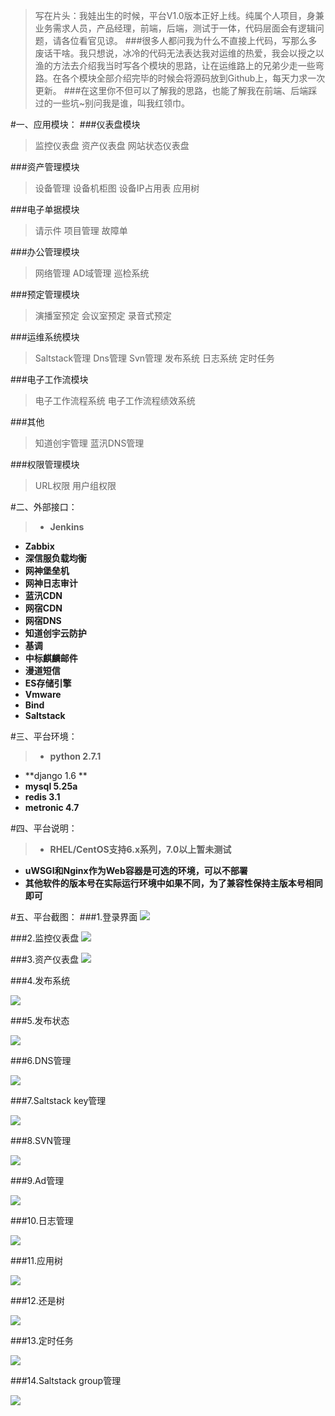 >写在片头：我娃出生的时候，平台V1.0版本正好上线。纯属个人项目，身兼业务需求人员，产品经理，前端，后端，测试于一体，代码层面会有逻辑问题，请各位看官见谅。
###很多人都问我为什么不直接上代码，写那么多废话干啥。我只想说，冰冷的代码无法表达我对运维的热爱，我会以授之以渔的方法去介绍我当时写各个模块的思路，让在运维路上的兄弟少走一些弯路。在各个模块全部介绍完毕的时候会将源码放到Github上，每天力求一次更新。
###在这里你不但可以了解我的思路，也能了解我在前端、后端踩过的一些坑~别问我是谁，叫我红领巾。

#一、应用模块：
###仪表盘模块
>监控仪表盘
资产仪表盘
网站状态仪表盘

###资产管理模块
>设备管理
设备机柜图
设备IP占用表
应用树

###电子单据模块
>请示件
项目管理
故障单

###办公管理模块
>网络管理
AD域管理
巡检系统

###预定管理模块
>演播室预定
会议室预定
录音式预定

###运维系统模块
>Saltstack管理
Dns管理
Svn管理
发布系统
日志系统
定时任务

###电子工作流模块
>电子工作流程系统
电子工作流程绩效系统

###其他
>知道创宇管理
蓝汛DNS管理

###权限管理模块
>URL权限
用户组权限

#二、外部接口：
>* **Jenkins**
* **Zabbix**
* **深信服负载均衡**
* **网神堡垒机**
* **网神日志审计**
* **蓝汛CDN**
* **网宿CDN**
* **网宿DNS**
* **知道创宇云防护**
* **基调**
* **中标麒麟邮件**
* **漫道短信**
* **ES存储引擎**
* **Vmware**
* **Bind**
* **Saltstack**

#三、平台环境：
>* **python 2.7.1**
* **django 1.6 **
* **mysql 5.25a** 
* **redis 3.1**
* **metronic 4.7**

#四、平台说明：
>* **RHEL/CentOS支持6.x系列，7.0以上暂未测试**
* **uWSGI和Nginx作为Web容器是可选的环境，可以不部署**
* **其他软件的版本号在实际运行环境中如果不同，为了兼容性保持主版本号相同即可**

#五、平台截图：
###1.登录界面
![](http://upload-images.jianshu.io/upload_images/6358192-a293edd2119cfe1f.png?imageMogr2/auto-orient/strip%7CimageView2/2/w/1240)

###2.监控仪表盘
![](http://upload-images.jianshu.io/upload_images/6358192-822d259067131aab.png?imageMogr2/auto-orient/strip%7CimageView2/2/w/1240)

###3.资产仪表盘
![](http://upload-images.jianshu.io/upload_images/6358192-d88af1a3991eaee2.png?imageMogr2/auto-orient/strip%7CimageView2/2/w/1240)

###4.发布系统

![](http://upload-images.jianshu.io/upload_images/6358192-9488bdcc69cf5993.png?imageMogr2/auto-orient/strip%7CimageView2/2/w/1240)

###5.发布状态

![](http://upload-images.jianshu.io/upload_images/6358192-60a750aafbc72ae5.png?imageMogr2/auto-orient/strip%7CimageView2/2/w/1240)

###6.DNS管理

![](http://upload-images.jianshu.io/upload_images/6358192-4d8d7999ea111a93.png?imageMogr2/auto-orient/strip%7CimageView2/2/w/1240)

###7.Saltstack key管理

![](http://upload-images.jianshu.io/upload_images/6358192-d63b1d75e27ed452.png?imageMogr2/auto-orient/strip%7CimageView2/2/w/1240)

###8.SVN管理

![](http://upload-images.jianshu.io/upload_images/6358192-2b35744c43372a2b.png?imageMogr2/auto-orient/strip%7CimageView2/2/w/1240)

###9.Ad管理

![](http://upload-images.jianshu.io/upload_images/6358192-0f8ab1c0295c2da5.png?imageMogr2/auto-orient/strip%7CimageView2/2/w/1240)

###10.日志管理

![](http://upload-images.jianshu.io/upload_images/6358192-413fc3fcb9218906.png?imageMogr2/auto-orient/strip%7CimageView2/2/w/1240)

###11.应用树

![](http://upload-images.jianshu.io/upload_images/6358192-aec947991b1fdd34.png?imageMogr2/auto-orient/strip%7CimageView2/2/w/1240)

###12.还是树

![](http://upload-images.jianshu.io/upload_images/6358192-299c573defdd2609.png?imageMogr2/auto-orient/strip%7CimageView2/2/w/1240)

###13.定时任务

![](http://upload-images.jianshu.io/upload_images/6358192-aa11ff8fc647c11f.png?imageMogr2/auto-orient/strip%7CimageView2/2/w/1240)

###14.Saltstack group管理

![](http://upload-images.jianshu.io/upload_images/6358192-8a31be82b85af1a0.png?imageMogr2/auto-orient/strip%7CimageView2/2/w/1240)
